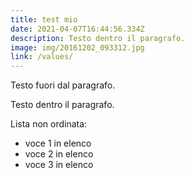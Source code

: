```yaml
---
title: test mio
date: 2021-04-07T16:44:56.334Z
description: Testo dentro il paragrafo.
image: img/20161202_093312.jpg
link: /values/
---
```

<div>
Testo fuori dal paragrafo.
<p>Testo dentro il paragrafo.</p>

Lista non ordinata:

<ul>
<li>voce 1 in elenco</li>
<li>voce 2 in elenco</li>
<li>voce 3 in elenco</li>
</ul>

</div>